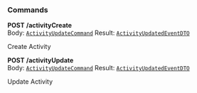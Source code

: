 

### Commands

  
<article>

**POST** **/activityCreate** <br/> Body:  [`ActivityUpdateCommand`](#api) Result: [`ActivityUpdatedEventDTO`](#api) <br/> 

Create Activity

</article>
<article>

**POST** **/activityUpdate** <br/> Body:  [`ActivityUpdateCommand`](#api) Result: [`ActivityUpdatedEventDTO`](#api) <br/> 

Update Activity

</article>

